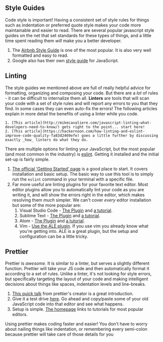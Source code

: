 ## Style Guides

Code style is important! Having a consistent set of style rules for things such as indentation or preferred quote style makes your code more maintainable and easier to read.  There are several popular javascript style guides on the net that set  standards for these types of things, and a little time spent reading them _will_ make you a better developer.

1. The [Airbnb Style Guide](https://github.com/airbnb/javascript) is one of the most popular.  It is also very well formatted and easy to read.
2. Google also has their own [style guide](https://google.github.io/styleguide/jsguide.html) for JavaScript.

## Linting

The style guides we mentioned above are full of really helpful advice for formatting, organizing and composing your code. But there are a _lot_ of rules - it can be difficult to internalize them all. __Linters__ are tools that will scan your code with a set of style rules and will report any errors to you that they find.  In some cases they can even auto-fix the errors! The following articles explain in more detail the benefits of using a linter while you code.

 	1. [This article](http://mikecavaliere.com/javascript-linting-what-developers-need-to-know/) gets right to the point... start here!
 	2. [This article](https://hackernoon.com/how-linting-and-eslint-improve-code-quality-fa83d2469efe) goes a little further by discussing exactly _how_ linters do what they do.

There are multiple options for linting your JavaScript, but the most popular (and most common in the industry) is [eslint](https://eslint.org/).  Getting it installed and the initial set-up is fairly simple.

1. [The official 'Getting Started' page](https://eslint.org/docs/user-guide/getting-started) is a good place to start.  It covers installation and basic setup.  The basic way to use this tool is to simply run the `eslint` command in your terminal with a specific file.
2. Far more useful are linting plugins for your favorite text editor.  Most editor plugins allow you to automatically lint your code as you are writing it, and will show the errors right in the editor, which makes resolving them _much_ simpler. We can't cover _every_ editor installation but some of the more popular are:
   1. Visual Studio Code - [The Plugin](https://marketplace.visualstudio.com/items?itemName=dbaeumer.vscode-eslint) and [a tutorial](http://shripalsoni.com/blog/configure-eslint-in-visual-studio-code/).
   2. Sublime Text - [The Plugin](https://github.com/roadhump/SublimeLinter-eslint) and [a tutorial](http://jonathancreamer.com/setup-eslint-with-es6-in-sublime-text/).
   3. Atom - [The Plugin](https://atom.io/packages/linter-eslint) and [a tutorial](https://medium.freecodecamp.org/how-to-set-up-eslint-in-atom-to-contribute-to-freecodecamp-3467dee86e2c).
   4. Vim - [Use the ALE plugin](https://github.com/w0rp/ale).  If you use vim you already know what you're getting into.  ALE is a great plugin, but the setup and configuration can be a little tricky.

## Prettier

Prettier is _awesome_.  It is similar to a linter, but serves a slightly different function.  Prettier will take your JS code and then automatically format it according to a set of rules.  Unlike a linter, it's not looking for style errors, but specifically targeting the layout of your code and making intelligent decisions about things like spaces, indentation levels and line-breaks.

1. [This quick talk](https://www.youtube.com/watch?v=hkfBvpEfWdA) from prettier's creator is a great introduction.
2. Give it a test drive [here](https://prettier.io/playground).  Go ahead and copy/paste some of your old JavaScript code into that editor and see what happens.
3. Setup is simple.  [The homepage](https://prettier.io/) links to tutorials for most popular editors.

Using prettier makes coding faster and easier!  You don't have to worry about nailing things like indentation, or remembering every semi-colon because prettier will take care of those details for you 